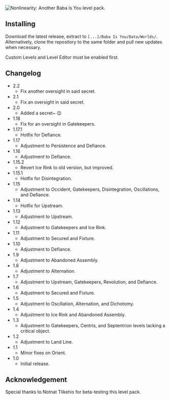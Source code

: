 ![Nonlinearity: Another Baba Is You level pack.](https://silverhawke.s-ul.eu/9DfdbFD3)

## Installing
Download the latest release, extract to `[...]/Baba Is You/Data/Worlds/`.
Alternatively, clone the repository to the same folder and pull new updates when necessary.

Custom Levels and Level Editor must be enabled first.

## Changelog
- 2.2
  - Fix another oversight in said secret.
- 2.1
  - Fix an oversight in said secret.
- 2.0
  - Added a secret~ 😉
- 1.18
  - Fix for an oversight in Gatekeepers.
- 1.17.1
  - Hotfix for Defiance.
- 1.17
  - Adjustment to Persistence and Defiance.
- 1.16
  - Adjustment to Defiance.
- 1.15.2
  - Revert Ice Rink to old version, but improved.
- 1.15.1
  - Hotfix for Disintegration.
- 1.15
  - Adjustment to Occident, Gatekeepers, Disintegration, Oscillations, and Defiance.
- 1.14
  - Hotfix for Upstream.
- 1.13
  - Adjustment to Upstream.
- 1.12
  - Adjustment to Gatekeepers and Ice Rink.
- 1.11
  - Adjustment to Secured and Fixture.
- 1.10
  - Adjustment to Defiance.
- 1.9
  - Adjustment to Abandoned Assembly.
- 1.8
  - Adjustment to Alternation.
- 1.7
  - Adjustment to Upstream, Gatekeepers, Revolution, and Defiance.
- 1.6
  - Adjustment to Secured and Fixture.
- 1.5
  - Adjustment to Oscillation, Alternation, and Dichotomy.
- 1.4
  - Adjustment to Ice Rink and Abandoned Assembly.
- 1.3
  - Adjustment to Gatekeepers, Centris, and Septentrion levels lacking a critical object.
- 1.2
  - Adjustment to Land Line.
- 1.1
  - Minor fixes on Orient.
- 1.0
  - Initial release.

## Acknowledgement 
Special thanks to Notnat Tlikehis for beta-testing this level pack.
